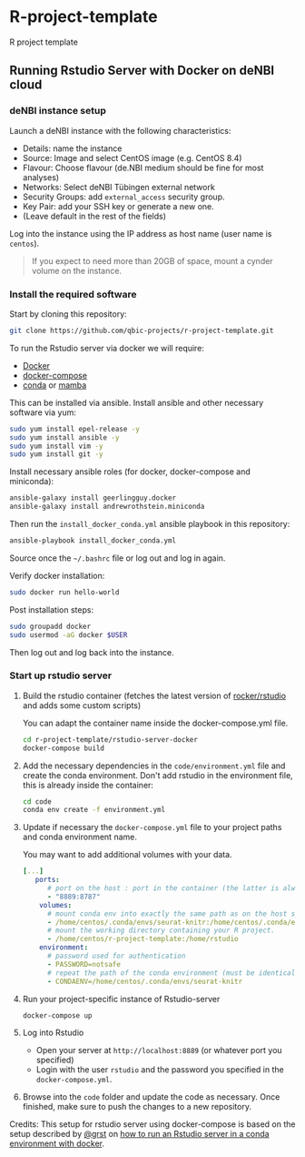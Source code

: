 # R-project-template

R project template

## Running Rstudio Server with Docker on deNBI cloud

### deNBI instance setup

Launch a deNBI instance with the following characteristics:

* Details: name the instance
* Source: Image and select CentOS image (e.g. CentOS 8.4)
* Flavour: Choose flavour (de.NBI medium should be fine for most analyses)
* Networks: Select deNBI Tübingen external network
* Security Groups: add `external_access` security group.
* Key Pair: add your SSH key or generate a new one.
* (Leave default in the rest of the fields)

Log into the instance using the IP address as host name (user name is `centos`).

> If you expect to need more than 20GB of space, mount a cynder volume on the instance.

### Install the required software

Start by cloning this repository:

```bash
git clone https://github.com/qbic-projects/r-project-template.git
```

To run the Rstudio server via docker we will require:

* [Docker](https://www.docker.com/)
* [docker-compose](https://github.com/docker/compose)
* [conda](https://docs.conda.io/en/latest/miniconda.html) or [mamba](https://github.com/conda-forge/miniforge#mambaforge)

This can be installed via ansible. Install ansible and other necessary software via yum:

```bash
sudo yum install epel-release -y
sudo yum install ansible -y
sudo yum install vim -y
sudo yum install git -y
```

Install necessary ansible roles (for docker, docker-compose and miniconda):

```bash
ansible-galaxy install geerlingguy.docker
ansible-galaxy install andrewrothstein.miniconda
```

Then run the `install_docker_conda.yml` ansible playbook in this repository:

```bash
ansible-playbook install_docker_conda.yml
```

Source once the `~/.bashrc` file or log out and log in again.

Verify docker installation:

```bash
sudo docker run hello-world
```

Post installation steps:

```bash
sudo groupadd docker
sudo usermod -aG docker $USER
```

Then log out and log back into the instance.

### Start up rstudio server

1. Build the rstudio container (fetches the latest version of [rocker/rstudio](https://hub.docker.com/r/rocker/rstudio) and adds some custom scripts)

   You can adapt the container name inside the docker-compose.yml file.

   ```bash
   cd r-project-template/rstudio-server-docker
   docker-compose build     
   ```

2. Add the necessary dependencies in the `code/environment.yml` file and create the conda environment. Don't add rstudio in the environment file, this is already inside the container:

   ```bash
   cd code
   conda env create -f environment.yml
   ```

3. Update if necessary the `docker-compose.yml` file to your project paths and conda environment name.

   You may want to add additional volumes with your data.

   ```yml
   [...]
      ports:
         # port on the host : port in the container (the latter is always 8787)
         - "8889:8787"
       volumes:
         # mount conda env into exactly the same path as on the host system - some paths are hardcoded in the env.
         - /home/centos/.conda/envs/seurat-knitr:/home/centos/.conda/envs/seurat-knitr
         # mount the working directory containing your R project.
         - /home/centos/r-project-template:/home/rstudio
       environment:
         # password used for authentication
         - PASSWORD=notsafe
         # repeat the path of the conda environment (must be identical to the path in "volumes")
         - CONDAENV=/home/centos/.conda/envs/seurat-knitr
   ```

4. Run your project-specific instance of Rstudio-server

   ```bash
   docker-compose up 
   ```

5. Log into Rstudio

   * Open your server at `http://localhost:8889` (or whatever port you specified)
   * Login with the user `rstudio` and the password you specified in the `docker-compose.yml`.

6. Browse into the `code` folder and update the code as necessary. Once finished, make sure to push the changes to a new repository.

Credits: This setup for rstudio server using docker-compose is based on the setup described by [@grst](github.com/grst) on [how to run an Rstudio server in a conda environment with docker](https://github.com/grst/rstudio-server-conda).
